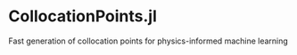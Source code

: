 # CollocationPoints.jl
Fast generation of collocation points for physics-informed machine learning 
